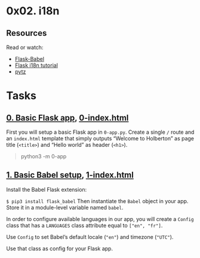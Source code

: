 # 0x02. i18n

## Resources
Read or watch:

* [Flask-Babel](https://flask-babel.tkte.ch/)
* [Flask i18n tutorial](https://blog.miguelgrinberg.com/post/the-flask-mega-tutorial-part-xiii-i18n-and-l10n)
* [pytz](http://pytz.sourceforge.net/)

# Tasks

## [0. Basic Flask app](./0-app.py), [0-index.html](templates/0-index.html)
First you will setup a basic Flask app in `0-app.py`. Create a single `/` route and an `index.html` template that simply outputs “Welcome to Holberton” as page title (`<title>`) and “Hello world” as header (`<h1>`).
> python3 -m 0-app


## [1. Basic Babel setup](./1-app.py), [1-index.html](templates/1-index.html)
Install the Babel Flask extension:

`$ pip3 install flask_babel`
Then instantiate the `Babel` object in your app. Store it in a module-level variable named `babel`.

In order to configure available languages in our app, you will create a `Config` class that has a `LANGUAGES` class attribute equal to `["en", "fr"]`.

Use `Config` to set Babel’s default locale (`"en"`) and timezone (`"UTC"`).

Use that class as config for your Flask app.
